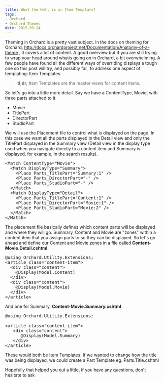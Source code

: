 ```yaml
---
title: What the Hell is an Item Template?
tags:
- Orchard
- Orchard Themes
date: 2015-03-24
---
```

<p>Theming in Orchard is a pretty vast subject. In the docs on theming for Orchard, <a href="http://docs.orchardproject.net/Documentation/Anatomy-of-a-theme">http://docs.orchardproject.net/Documentation/Anatomy-of-a-theme</a> , it covers a&nbsp;lot of content. A good overview but if you are still trying to wrap your head around whatis going on in Orchard, a bit overwhelming. A few people have found all the different ways of overriding displays a tough one so this post will try, and possibly fail, to address one aspect of templating: Item Templates.</p>

<blockquote>
<p><strong>tl;dr;</strong> Item Templates are the master views for content items.</p>
</blockquote>

<p>So let&#39;s go into a little more detail. Say we have a ContentType, Movie, with three parts attached to it.</p>

<ul>
	<li>Movie</li>
	<li>TitlePart</li>
	<li>DirectorPart</li>
	<li>StudioPart</li>
</ul>

<p>We will use the Placement file to control what is displayed on the page. In this case we want all the parts displayed in the Detail view and only the TitlePart displayed in the Summary view (Detail view in the display type used when you navigate directly to a content item and Summary is displayed, for example, in the search results).</p>

<pre>
&lt;Match ContentType=&quot;Movie&quot;&gt;
  &lt;Match DisplayType=&quot;Summary&quot;&gt;
    &lt;Place Parts_TitlePart=&quot;Summary:1&quot; /&gt;
    &lt;Place Parts_DirectorPart=&quot;-&quot; /&gt;
    &lt;Place Parts_StudioPart=&quot;-&quot; /&gt;
  &lt;/Match&gt;
  &lt;Match DisplayType=&quot;Detail&quot;&gt;
    &lt;Place Parts_TitlePart=&quot;Content:1&quot; /&gt;
    &lt;Place Parts_DirectorPart=&quot;Movie:1&quot; /&gt;
    &lt;Place Parts_StudioPart=&quot;Movie:2&quot; /&gt;
  &lt;/Match&gt;
&lt;/Match&gt;</pre>

<p>The placement file basically defines which content parts will be displayed and where they will go. Summary, Content and Movie are &quot;zones&quot; within a content item that you assign parts to so they can be displayed. So let&#39;s go ahead and define our Content and Movie zones in a file called <strong>Content-Movie.Detail.cshtml</strong>.</p>

<pre>
@using Orchard.Utility.Extensions;
&lt;article class=&quot;content-item&quot;&gt;
&nbsp; &lt;div class=&quot;content&quot;&gt;
&nbsp;&nbsp;&nbsp; @Display(Model.Content)
&nbsp; &lt;/div&gt;
&nbsp; &lt;div class=&quot;content&quot;&gt;
&nbsp;&nbsp;&nbsp; @Display(Model.Movie)
&nbsp; &lt;/div&gt;
&lt;/article&gt;
</pre>

<p>And one for Summary, <strong>Content-Movie.Summary.cshtml</strong></p>

<pre>
@using Orchard.Utility.Extensions;

&lt;article class=&quot;content-item&quot;&gt;
   &lt;div class=&quot;content&quot;&gt;
      @Display(Model.Summary)
   &lt;/div&gt;
&lt;/article&gt;</pre>

<p>These would both be Item Templates. If we wanted to change how the title was being displayed, we could create a Part Template eg. Parts.Title.cshtml</p>

<p>Hopefully that helped you out a little, if you have any questions, don&#39;t hesitate to ask</p>
